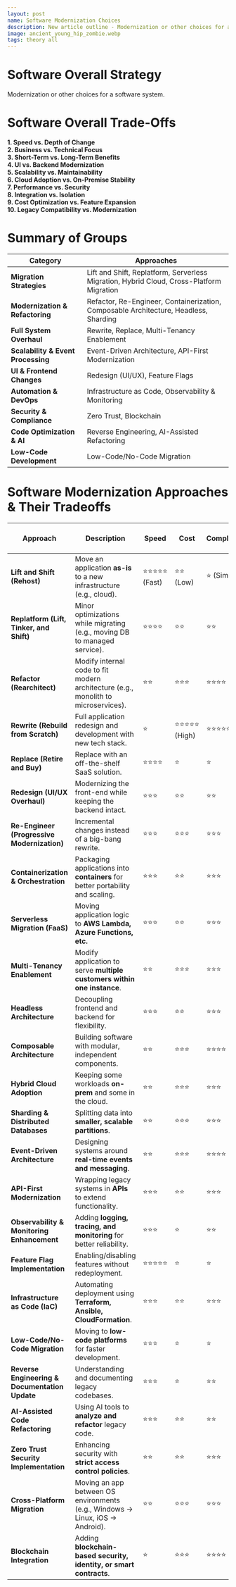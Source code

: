 ```yaml
---
layout: post
name: Software Modernization Choices
description: New article outline - Modernization or other choices for a software system. 
image: ancient_young_hip_zombie.webp
tags: theory all
---
```


# Software Overall Strategy  

Modernization or other choices for a software system.  

# Software Overall Trade-Offs
**1. Speed vs. Depth of Change**  
**2. Business vs. Technical Focus**  
**3. Short-Term vs. Long-Term Benefits**  
**4. UI vs. Backend Modernization**  
**5. Scalability vs. Maintainability**  
**6. Cloud Adoption vs. On-Premise Stability**  
**7. Performance vs. Security**  
**8. Integration vs. Isolation**  
**9. Cost Optimization vs. Feature Expansion**  
**10. Legacy Compatibility vs. Modernization**  

# **Summary of Groups**  

| **Category** | **Approaches** |
|-------------|--------------|
| **Migration Strategies** | Lift and Shift, Replatform, Serverless Migration, Hybrid Cloud, Cross-Platform Migration |
| **Modernization & Refactoring** | Refactor, Re-Engineer, Containerization, Composable Architecture, Headless, Sharding |
| **Full System Overhaul** | Rewrite, Replace, Multi-Tenancy Enablement |
| **Scalability & Event Processing** | Event-Driven Architecture, API-First Modernization |
| **UI & Frontend Changes** | Redesign (UI/UX), Feature Flags |
| **Automation & DevOps** | Infrastructure as Code, Observability & Monitoring |
| **Security & Compliance** | Zero Trust, Blockchain |
| **Code Optimization & AI** | Reverse Engineering, AI-Assisted Refactoring |
| **Low-Code Development** | Low-Code/No-Code Migration |


# **Software Modernization Approaches & Their Tradeoffs**

| **Approach** | **Description** | **Speed** | **Cost** | **Complexity** | **Risk** | **Long-Term Benefits** | **Best For** |
|-------------|----------------|-----------|----------|---------------|----------|--------------------|--------------|
| **Lift and Shift (Rehost)** | Move an application **as-is** to a new infrastructure (e.g., cloud). | ⭐⭐⭐⭐⭐ (Fast) | ⭐⭐ (Low) | ⭐ (Simple) | ⭐ (Low) | ⭐ (Low) | Quick migration without code changes. |
| **Replatform (Lift, Tinker, and Shift)** | Minor optimizations while migrating (e.g., moving DB to managed service). | ⭐⭐⭐⭐ | ⭐⭐ | ⭐⭐ | ⭐⭐ | ⭐⭐ | Small improvements without refactoring. |
| **Refactor (Rearchitect)** | Modify internal code to fit modern architecture (e.g., monolith to microservices). | ⭐⭐ | ⭐⭐⭐ | ⭐⭐⭐⭐ | ⭐⭐⭐ | ⭐⭐⭐⭐⭐ (High) | Scalability, maintainability. |
| **Rewrite (Rebuild from Scratch)** | Full application redesign and development with new tech stack. | ⭐ | ⭐⭐⭐⭐⭐ (High) | ⭐⭐⭐⭐⭐ | ⭐⭐⭐⭐ | ⭐⭐⭐⭐⭐ | Future-proofing, long-term gains. |
| **Replace (Retire and Buy)** | Replace with an off-the-shelf SaaS solution. | ⭐⭐⭐⭐ | ⭐ | ⭐ | ⭐⭐ | ⭐⭐ | When custom software is unnecessary. |
| **Redesign (UI/UX Overhaul)** | Modernizing the front-end while keeping the backend intact. | ⭐⭐⭐ | ⭐⭐ | ⭐⭐ | ⭐ | ⭐⭐ | Improving user experience. |
| **Re-Engineer (Progressive Modernization)** | Incremental changes instead of a big-bang rewrite. | ⭐⭐⭐ | ⭐⭐⭐ | ⭐⭐⭐ | ⭐⭐ | ⭐⭐⭐⭐ | Gradual transition with less risk. |
| **Containerization & Orchestration** | Packaging applications into **containers** for better portability and scaling. | ⭐⭐⭐ | ⭐⭐ | ⭐⭐⭐ | ⭐⭐ | ⭐⭐⭐⭐ | Moving to **Docker/Kubernetes**. |
| **Serverless Migration (FaaS)** | Moving application logic to **AWS Lambda, Azure Functions, etc.** | ⭐⭐⭐ | ⭐⭐ | ⭐⭐⭐ | ⭐⭐ | ⭐⭐⭐⭐ | Pay-per-use, scalable applications. |
| **Multi-Tenancy Enablement** | Modify application to serve **multiple customers within one instance**. | ⭐⭐ | ⭐⭐⭐ | ⭐⭐⭐ | ⭐⭐⭐ | ⭐⭐⭐⭐⭐ | SaaS applications with shared resources. |
| **Headless Architecture** | Decoupling frontend and backend for flexibility. | ⭐⭐⭐ | ⭐⭐ | ⭐⭐⭐ | ⭐⭐ | ⭐⭐⭐⭐ | API-driven frontends like **React, Vue**. |
| **Composable Architecture** | Building software with modular, independent components. | ⭐⭐ | ⭐⭐⭐ | ⭐⭐⭐⭐ | ⭐⭐⭐ | ⭐⭐⭐⭐⭐ | Flexible, maintainable systems. |
| **Hybrid Cloud Adoption** | Keeping some workloads **on-prem** and some in the cloud. | ⭐⭐ | ⭐⭐⭐ | ⭐⭐⭐ | ⭐⭐⭐ | ⭐⭐⭐ | Compliance-heavy industries. |
| **Sharding & Distributed Databases** | Splitting data into **smaller, scalable partitions**. | ⭐⭐ | ⭐⭐⭐ | ⭐⭐⭐ | ⭐⭐⭐ | ⭐⭐⭐⭐ | Scaling high-traffic apps. |
| **Event-Driven Architecture** | Designing systems around **real-time events and messaging**. | ⭐⭐ | ⭐⭐⭐ | ⭐⭐⭐⭐ | ⭐⭐⭐ | ⭐⭐⭐⭐⭐ | Async workloads, microservices. |
| **API-First Modernization** | Wrapping legacy systems in **APIs** to extend functionality. | ⭐⭐⭐ | ⭐⭐ | ⭐⭐⭐ | ⭐⭐ | ⭐⭐⭐ | Gradual modernization without replacing core systems. |
| **Observability & Monitoring Enhancement** | Adding **logging, tracing, and monitoring** for better reliability. | ⭐⭐⭐ | ⭐ | ⭐⭐ | ⭐ | ⭐⭐⭐ | Improving DevOps and debugging. |
| **Feature Flag Implementation** | Enabling/disabling features without redeployment. | ⭐⭐⭐⭐⭐ | ⭐ | ⭐ | ⭐ | ⭐⭐ | Incremental feature rollouts. |
| **Infrastructure as Code (IaC)** | Automating deployment using **Terraform, Ansible, CloudFormation**. | ⭐⭐⭐ | ⭐⭐ | ⭐⭐⭐ | ⭐⭐ | ⭐⭐⭐⭐ | DevOps efficiency, repeatable deployments. |
| **Low-Code/No-Code Migration** | Moving to **low-code platforms** for faster development. | ⭐⭐⭐ | ⭐ | ⭐ | ⭐⭐ | ⭐⭐ | Business apps with minimal coding. |
| **Reverse Engineering & Documentation Update** | Understanding and documenting legacy codebases. | ⭐⭐⭐ | ⭐ | ⭐⭐ | ⭐ | ⭐⭐⭐ | Making legacy apps maintainable. |
| **AI-Assisted Code Refactoring** | Using AI tools to **analyze and refactor** legacy code. | ⭐⭐⭐ | ⭐⭐ | ⭐⭐ | ⭐ | ⭐⭐⭐⭐ | Improving code quality with AI. |
| **Zero Trust Security Implementation** | Enhancing security with **strict access control policies**. | ⭐⭐ | ⭐⭐ | ⭐⭐⭐ | ⭐⭐ | ⭐⭐⭐⭐ | Security-focused enterprises. |
| **Cross-Platform Migration** | Moving an app between OS environments (e.g., Windows → Linux, iOS → Android). | ⭐⭐ | ⭐⭐⭐ | ⭐⭐⭐ | ⭐⭐⭐ | ⭐⭐⭐⭐ | Expanding platform reach. |
| **Blockchain Integration** | Adding **blockchain-based security, identity, or smart contracts**. | ⭐ | ⭐⭐⭐ | ⭐⭐⭐⭐ | ⭐⭐⭐⭐ | ⭐⭐⭐⭐⭐ | Decentralized apps, fintech. |
